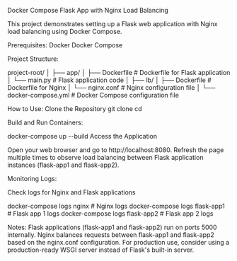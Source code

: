 Docker Compose Flask App with Nginx Load Balancing

This project demonstrates setting up a Flask web application with Nginx load balancing using Docker Compose.

Prerequisites:
Docker
Docker Compose


Project Structure:

project-root/
│
├── app/
│   ├── Dockerfile       # Dockerfile for Flask application
│   └── main.py          # Flask application code
│
├── lb/
│   ├── Dockerfile       # Dockerfile for Nginx
│   └── nginx.conf       # Nginx configuration file
│
└── docker-compose.yml   # Docker Compose configuration file


How to Use:
Clone the Repository
git clone <repository-url>
cd <repository-name>


Build and Run Containers:

docker-compose up --build
Access the Application

Open your web browser and go to http://localhost:8080.
Refresh the page multiple times to observe load balancing between Flask application instances (flask-app1 and flask-app2).


Monitoring Logs:

Check logs for Nginx and Flask applications

docker-compose logs nginx  # Nginx logs
docker-compose logs flask-app1  # Flask app 1 logs
docker-compose logs flask-app2  # Flask app 2 logs

Notes:
Flask applications (flask-app1 and flask-app2) run on ports 5000 internally.
Nginx balances requests between flask-app1 and flask-app2 based on the nginx.conf configuration.
For production use, consider using a production-ready WSGI server instead of Flask's built-in server.
